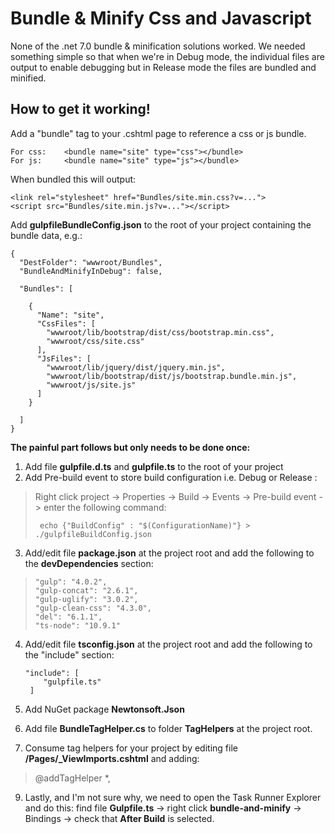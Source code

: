 # Bundle & Minify Css and Javascript

None of the .net 7.0 bundle & minification solutions worked. We needed something simple so that when we're in Debug mode, the individual files are output to enable debugging but in Release mode the files are bundled and minified.

## How to get it working!

Add a "bundle" tag to your .cshtml page to reference a css or js bundle.

	For css:	<bundle name="site" type="css"></bundle>
	For js:		<bundle name="site" type="js"></bundle>
When bundled this will output:

    <link rel="stylesheet" href="Bundles/site.min.css?v=...">
    <script src="Bundles/site.min.js?v=..."></script>

Add **gulpfileBundleConfig.json** to the root of your project containing the bundle data, e.g.:

    {
      "DestFolder": "wwwroot/Bundles",
      "BundleAndMinifyInDebug": false, 
    
      "Bundles": [
    
        {
          "Name": "site",
          "CssFiles": [
            "wwwroot/lib/bootstrap/dist/css/bootstrap.min.css",
            "wwwroot/css/site.css"
          ],
          "JsFiles": [
            "wwwroot/lib/jquery/dist/jquery.min.js",
            "wwwroot/lib/bootstrap/dist/js/bootstrap.bundle.min.js",
            "wwwroot/js/site.js"
          ]
        }
    
      ]
    }

**The painful part follows but only needs to be done once:**
1. Add file **gulpfile.d.ts** and **gulpfile.ts** to the root of your project
2. Add Pre-build event to store build configuration i.e. Debug or Release :

> Right click project -> Properties -> Build -> Events -> Pre-build
> event -> enter the following command:
> 
>      echo {"BuildConfig" : "$(ConfigurationName)"} > ./gulpfileBuildConfig.json
3. Add/edit file **package.json** at the project root and add the following to the **devDependencies** section: 
>     "gulp": "4.0.2",
>     "gulp-concat": "2.6.1",
>     "gulp-uglify": "3.0.2",
>     "gulp-clean-css": "4.3.0",
>     "del": "6.1.1",
>     "ts-node": "10.9.1"
4. Add/edit file **tsconfig.json** at the project root and add the following to the "include" section:

       "include": [
           "gulpfile.ts"
        ]

6. Add NuGet package **Newtonsoft.Json**
7. Add file **BundleTagHelper.cs** to folder **TagHelpers** at the project root.
8. Consume tag helpers for your project by editing file **/Pages/_ViewImports.cshtml** and adding:
>  @addTagHelper *, <project name>
9. Lastly, and I'm not sure why, we need to open the Task Runner Explorer and do this:
find file **Gulpfile.ts** -> right click **bundle-and-minify** -> Bindings -> check that **After Build** is selected.

